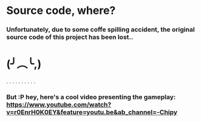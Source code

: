 # Source code, where?

### Unfortunately, due to some coffe spilling accident, the original source code of this project has been lost..
                                                                                                                  
 #              (╯︵╰,)
.
.
.
.
.
.
.
.
.
.
### But :P hey, here's a cool video presenting the gameplay: https://www.youtube.com/watch?v=r0EnrH0K0EY&feature=youtu.be&ab_channel=-Chipy
